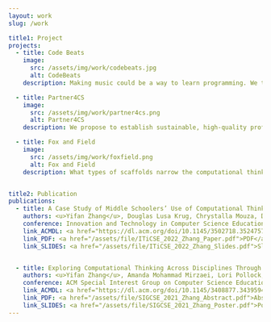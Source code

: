 ```yaml
---
layout: work
slug: /work

title1: Project
projects:
  - title: Code Beats
    image:
      src: /assets/img/work/codebeats.jpg
      alt: CodeBeats
    description: Making music could be a way to learn programming. We teach computational thinking (CT) via a curriculum where (1) students learn how to code to manipulate and create hip hop beats and (2) students experience computation. As students make beats, they, almost without noticing, learn fundamental concepts and skills of computer science.

  - title: Partner4CS
    image:
      src: /assets/img/work/partner4cs.png
      alt: Partner4CS
    description: We propose to establish sustainable, high-quality professional development and support for middle (G6-8) and high school (G9-12) computer science teachers by teaming university faculty and undergraduates in computer science, education, and math education and leveraging successful components of several existing models across the country.

  - title: Fox and Field
    image:
      src: /assets/img/work/foxfield.png
      alt: Fox and Field
    description: What types of scaffolds narrow the computational thinking (CT) performance gap between experts and novices within a coding obstacle course? We designed Fox and Field, a block-based programming game with different scaffolds and prompted to undergrad students in CS major and non-CS major. We assessed their CT knowledge and logged their programming process data to understand this question.


title2: Publication
publications:
  - title: A Case Study of Middle Schoolers’ Use of Computational Thinking Concepts and Practices during Coded Music Composition
    authors: <u>Yifan Zhang</u>, Douglas Lusa Krug, Chrystalla Mouza, David C. Shepherd, and Lori Pollock
    conference: Innovation and Technology in Computer Science Education (ITiCSE). 2022.
    link_ACMDL: <a href="https://dl.acm.org/doi/10.1145/3502718.3524757">ACM DL</a>
    link_PDF: <a href="/assets/file/ITiCSE_2022_Zhang_Paper.pdf">PDF</a>
    link_SLIDES: <a href="/assets/file/ITiCSE_2022_Zhang_Slides.pdf">Slides</a>


  - title: Exploring Computational Thinking Across Disciplines Through Student-Generated Artifact Analysis
    authors: <u>Yifan Zhang</u>, Amanda Mohammad Mirzaei, Lori Pollock, Chrystalla Mouza, and Kevin Guidry
    conference: ACM Special Interest Group on Computer Science Education (SIGCSE). 2021.
    link_ACMDL: <a href="https://dl.acm.org/doi/10.1145/3408877.3439594">ACM DL</a>
    link_PDF: <a href="/assets/file/SIGCSE_2021_Zhang_Abstract.pdf">Abstract</a>
    link_SLIDES: <a href="/assets/file/SIGCSE_2021_Zhang_Poster.pdf">Poster</a>
---
```


<br />
<br />
